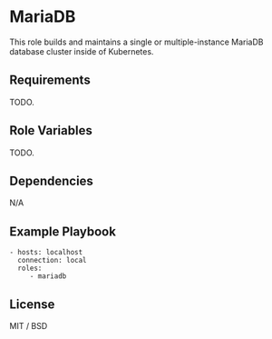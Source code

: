 MariaDB
=======

This role builds and maintains a single or multiple-instance MariaDB database cluster inside of Kubernetes.

Requirements
------------

TODO.

Role Variables
--------------

TODO.

Dependencies
------------

N/A

Example Playbook
----------------

    - hosts: localhost
      connection: local
      roles:
         - mariadb

License
-------

MIT / BSD
